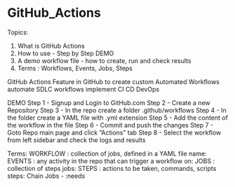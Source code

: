 # GitHub_Actions

Topics:
 1. What is GitHub Actions
 2. How to use - Step by Step DEMO
 3. A demo workflow file - how to create, run and check results
 4. Terms : Workflows, Events, Jobs, Steps


GitHub Actions
Feature in GitHub to create custom Automated Workflows
automate SDLC workflows
implement CI CD DevOps

 DEMO
 Step 1 - Signup and Login to GitHub.com
 Step 2 - Create a new Repository
 Step 3 - In the repo create a folder .github/workflows
 Step 4 - In the folder create a YAML file with .yml extension
 Step 5 - Add the content of the workflow in the file
 Step 6 - Commit and push the changes
 Step 7 - Goto Repo main page and click “Actions” tab
 Step 8 - Select the workflow from left sidebar and check the logs and results

 Terms:
 WORKFLOW : collection of jobs, defined in a YAML file
 name:
 EVENTS : any activity in the repo that can trigger a workflow 
 on:
 JOBS : collection of steps
 jobs:
 STEPS : actions to be taken, commands, scripts
 steps:
 Chain Jobs - :needs
